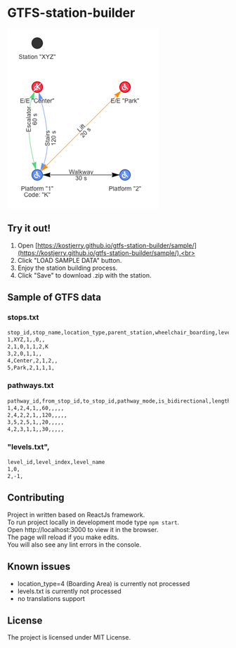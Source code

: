 # GTFS-station-builder

![](./public/images/screenshot.png)

## Try it out!

1. Open [https://kostjerry.github.io/gtfs-station-builder/sample/](https://kostjerry.github.io/gtfs-station-builder/sample/).<br>
2. Click "LOAD SAMPLE DATA" button.<br>
3. Enjoy the station building process.<br>
4. Click "Save" to download .zip with the station.<br>

## Sample of GTFS data

### stops.txt

```
stop_id,stop_name,location_type,parent_station,wheelchair_boarding,level_id,platform_code
1,XYZ,1,,0,,
2,1,0,1,1,2,K
3,2,0,1,1,,
4,Center,2,1,2,,
5,Park,2,1,1,1,
```

### pathways.txt

```
pathway_id,from_stop_id,to_stop_id,pathway_mode,is_bidirectional,length,traversal_time,stair_count,max_slope,min_width,signposted_as,reversed_signposted_as
1,4,2,4,1,,60,,,,,
2,4,2,2,1,,120,,,,,
3,5,2,5,1,,20,,,,,
4,2,3,1,1,,30,,,,,
```

### "levels.txt",

```
level_id,level_index,level_name
1,0,
2,-1,
```

## Contributing

Project in written based on ReactJs framework.<br>
To run project locally in development mode type `npm start`.<br>
Open http://localhost:3000 to view it in the browser.<br>
The page will reload if you make edits.<br>
You will also see any lint errors in the console.

## Known issues
 - location_type=4 (Boarding Area) is currently not processed
 - levels.txt is currently not processed
 - no translations support

## License

The project is licensed under MIT License.
